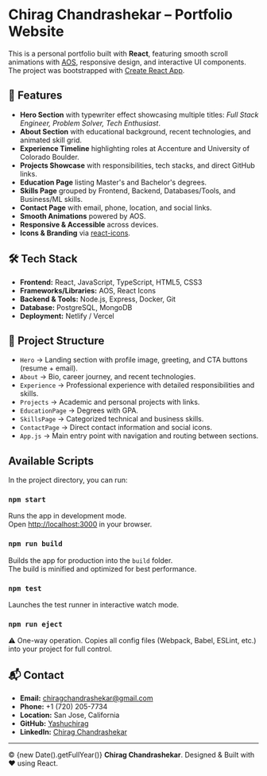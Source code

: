 # Chirag Chandrashekar – Portfolio Website

This is a personal portfolio built with **React**, featuring smooth scroll animations with [AOS](https://michalsnik.github.io/aos/), responsive design, and interactive UI components.  
The project was bootstrapped with [Create React App](https://github.com/facebook/create-react-app).

## 🚀 Features

- **Hero Section** with typewriter effect showcasing multiple titles: *Full Stack Engineer, Problem Solver, Tech Enthusiast*.
- **About Section** with educational background, recent technologies, and animated skill grid.
- **Experience Timeline** highlighting roles at Accenture and University of Colorado Boulder.
- **Projects Showcase** with responsibilities, tech stacks, and direct GitHub links.
- **Education Page** listing Master's and Bachelor's degrees.
- **Skills Page** grouped by Frontend, Backend, Databases/Tools, and Business/ML skills.
- **Contact Page** with email, phone, location, and social links.
- **Smooth Animations** powered by AOS.
- **Responsive & Accessible** across devices.
- **Icons & Branding** via [react-icons](https://react-icons.github.io/react-icons/).

## 🛠️ Tech Stack

- **Frontend:** React, JavaScript, TypeScript, HTML5, CSS3
- **Frameworks/Libraries:** AOS, React Icons
- **Backend & Tools:** Node.js, Express, Docker, Git
- **Database:** PostgreSQL, MongoDB
- **Deployment:** Netlify / Vercel

## 📂 Project Structure

- `Hero` → Landing section with profile image, greeting, and CTA buttons (resume + email).
- `About` → Bio, career journey, and recent technologies.
- `Experience` → Professional experience with detailed responsibilities and skills.
- `Projects` → Academic and personal projects with links.
- `EducationPage` → Degrees with GPA.
- `SkillsPage` → Categorized technical and business skills.
- `ContactPage` → Direct contact information and social icons.
- `App.js` → Main entry point with navigation and routing between sections.


## Available Scripts

In the project directory, you can run:

### `npm start`

Runs the app in development mode.\
Open [http://localhost:3000](http://localhost:3000) in your browser.

### `npm run build`

Builds the app for production into the `build` folder.\
The build is minified and optimized for best performance.

### `npm test`

Launches the test runner in interactive watch mode.

### `npm run eject`

⚠️ One-way operation. Copies all config files (Webpack, Babel, ESLint, etc.) into your project for full control.

## 📬 Contact

- **Email:** [chiragchandrashekar@gmail.com](mailto:chiragchandrashekar@gmail.com)  
- **Phone:** +1 (720) 205-7734  
- **Location:** San Jose, California  
- **GitHub:** [Yashuchirag](https://github.com/Yashuchirag)  
- **LinkedIn:** [Chirag Chandrashekar](https://www.linkedin.com/in/chirag-chandrashe-15b965103/)  

---

© {new Date().getFullYear()} **Chirag Chandrashekar**. Designed & Built with ❤️ using React.